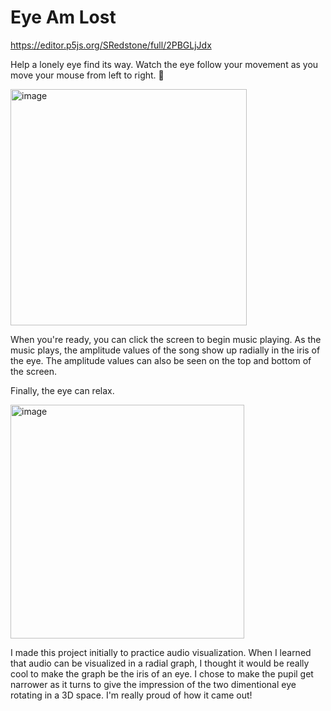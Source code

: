# Eye Am Lost

https://editor.p5js.org/SRedstone/full/2PBGLjJdx

Help a lonely eye find its way. Watch the eye follow your movement as you move your mouse from left to right. :eyes:

<img width="378" alt="image" src="https://user-images.githubusercontent.com/47250827/189783049-7aa24bf4-220b-4393-b31c-a588de65ac76.png">

When you're ready, you can click the screen to begin music playing. As the music plays, the amplitude values of the song show up radially in the iris of the eye. The amplitude values can also be seen on the top and bottom of the screen.

Finally, the eye can relax.

<img width="374" alt="image" src="https://user-images.githubusercontent.com/47250827/189784358-d096fdf2-f429-4406-9a3b-7fd1cd7f7320.png">

I made this project initially to practice audio visualization. When I learned that audio can be visualized in a radial graph, I thought it would be really cool to make the graph be the iris of an eye. I chose to make the pupil get narrower as it turns to give the impression of the two dimentional eye rotating in a 3D space. I'm really proud of how it came out!
